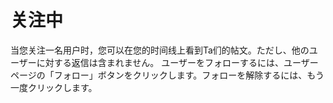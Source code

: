 # 关注中
当您关注一名用户时，您可以在您的时间线上看到Ta们的帖文。ただし、他のユーザーに対する返信は含まれません。 ユーザーをフォローするには、ユーザーページの「フォロー」ボタンをクリックします。フォローを解除するには、もう一度クリックします。

